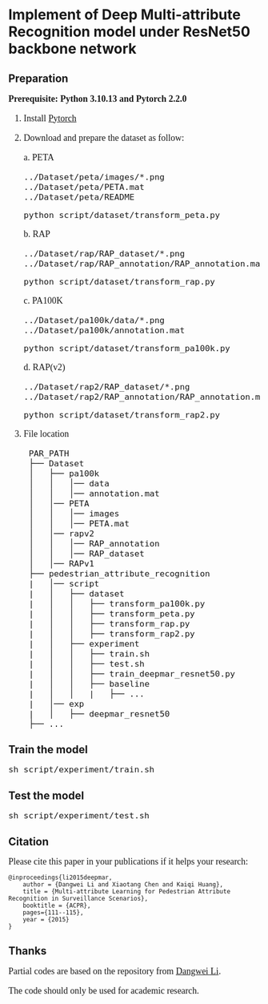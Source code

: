 # Implement of Deep Multi-attribute Recognition model under ResNet50 backbone network

## Preparation
<font face="Times New Roman" size=4>

**Prerequisite: Python 3.10.13 and Pytorch 2.2.0**

1. Install [Pytorch](https://pytorch.org/)

2. Download and prepare the dataset as follow:

    a. PETA
    
    ```
    ../Dataset/peta/images/*.png
    ../Dataset/peta/PETA.mat
    ../Dataset/peta/README
    ```
    ```
    python script/dataset/transform_peta.py 
    ```

    b. RAP
    ```
    ../Dataset/rap/RAP_dataset/*.png
    ../Dataset/rap/RAP_annotation/RAP_annotation.mat
    ```
    ```
    python script/dataset/transform_rap.py
    ```

    c. PA100K
    ```
    ../Dataset/pa100k/data/*.png
    ../Dataset/pa100k/annotation.mat
    ``` 
    ```
    python script/dataset/transform_pa100k.py 
    ```

    d. RAP(v2)
    ```
    ../Dataset/rap2/RAP_dataset/*.png
    ../Dataset/rap2/RAP_annotation/RAP_annotation.mat
    ```
    ```
    python script/dataset/transform_rap2.py
    ```
3. File location
   ```
    PAR_PATH
    ├── Dataset
    │   ├── pa100k
    │   │   │── data
    │   │   │── annotation.mat
    │   │── PETA
    │   │   │── images
    │   │   │── PETA.mat
    │   │── rapv2
    │   │   │── RAP_annotation
    │   │   │── RAP_dataset
    │   │── RAPv1
    ├── pedestrian_attribute_recognition
    |   │── script
    |   │   ├── dataset
    |   │   │   ├── transform_pa100k.py
    |   │   │   ├── transform_peta.py
    |   │   │   ├── transform_rap.py
    |   │   │   ├── transform_rap2.py
    |   │   ├── experiment
    |   │   │   ├── train.sh
    |   │   │   ├── test.sh
    |   │   │   ├── train_deepmar_resnet50.py
    |   │   │   ├── baseline
    |   │   │   |   ├── ...
    |   │── exp
    |   │   ├── deepmar_resnet50
    ├── ...
   ```
</font>

## Train the model
<font face="Times New Roman" size=4>

   ```
   sh script/experiment/train.sh
   ``` 
</font>

## Test the model
<font face="Times New Roman" size=4>

   ```
   sh script/experiment/test.sh
   ```

</font>

## Citation
<font face="Times New Roman" size=4>
Please cite this paper in your publications if it helps your research:
</font>

```
@inproceedings{li2015deepmar,
    author = {Dangwei Li and Xiaotang Chen and Kaiqi Huang},
    title = {Multi-attribute Learning for Pedestrian Attribute Recognition in Surveillance Scenarios},
    booktitle = {ACPR},
    pages={111--115},
    year = {2015}
}
```

## Thanks
<font face="Times New Roman" size=4>

Partial codes are based on the repository from [Dangwei Li](https://github.com/dangweili/pedestrian-attribute-recognition-pytorch).

The code should only be used for academic research.

</font>
